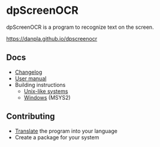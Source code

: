 
# dpScreenOCR

dpScreenOCR is a program to recognize text on the screen.

https://danpla.github.io/dpscreenocr


## Docs

*   [Changelog](doc/changelog.txt)
*   [User manual](doc/manual.md)
*   Building instructions
    *    [Unix-like systems](doc/building-unix.txt)
    *    [Windows](doc/building-windows-msys2.txt) (MSYS2)


## Contributing

*   [Translate](https://hosted.weblate.org/engage/dpscreenocr/)
    the program into your language
*   Create a package for your system
